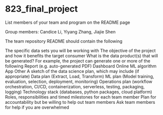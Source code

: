 # 823_final_project

List members of your team and program on the README page

Group members: Candice Li, Yiyang Zhang, Jiajie Shen

The team repository README should contain the following

The specific data sets you will be working with
The objective of the project and how it benefits the target consumer
What is the data product(s) that will be generated? For example, the project can generate one or more of the following
Report (e.g. auto-generated PDF)
Dashboard
Online ML algorithm
App
Other
A sketch of the data science plan, which may include (if appropriate)
Data plan (Extract, Load, Transform)
ML plan (Model training, evaluation, selection, deployment, monitoring)
Operations plan (workflow orchestration, CI/CD, containerization, serverless, testing, packaging, logging)
Technology stack (databases, python packages, cloud platform)
Roles, responsibilities and timed milestones for each team member
Plan for accountability but be willing to help out team members
Ask team members for help if you are overwhelmed
